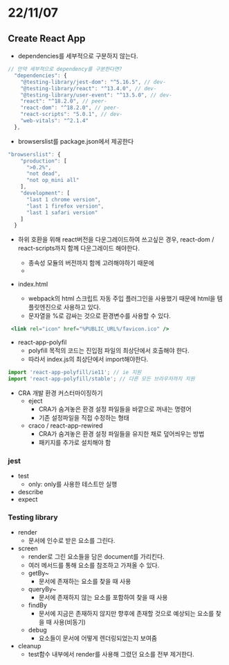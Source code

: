 # 22/11/07

## Create React App

- dependencies를 세부적으로 구분하지 않는다.

```jsx
// 만약 세부적으로 dependency를 구분한다면?
  "dependencies": {
    "@testing-library/jest-dom": "^5.16.5", // dev-
    "@testing-library/react": "^13.4.0", // dev-
    "@testing-library/user-event": "^13.5.0", // dev-
    "react": "^18.2.0", // peer-
    "react-dom": "^18.2.0", // peer-
    "react-scripts": "5.0.1", // dev-
    "web-vitals": "^2.1.4"
  },
```

- browserslist를 package.json에서 제공한다

```jsx
"browserslist": {
    "production": [
      ">0.2%",
      "not dead",
      "not op_mini all"
    ],
    "development": [
      "last 1 chrome version",
      "last 1 firefox version",
      "last 1 safari version"
    ]
  }
```

- 하위 호환을 위해 react버전을 다운그레이드하여 쓰고싶은 경우, react-dom / react-scripts까지 함께 다운그레이드 해야한다.
	- 종속성 모듈의 버전까지 함께 고려해야하기 때문에
	- 

- index.html
	- webpack의 html 스크립트 자동 주입 플러그인을 사용했기 때문에 html을 템플릿엔진으로 사용하고 있다.
	- 문자열을 %로 감싸는 것으로 환경변수를 사용할 수 있다.

```jsx
 <link rel="icon" href="%PUBLIC_URL%/favicon.ico" />
```

- react-app-polyfil
	- polyfill 목적의 코드는 진입점 파일의 최상단에서 호출해야 한다.
	- 따라서 index.js의 최상단에서 import해야한다.

```jsx
import 'react-app-polyfill/ie11'; // ie 지원
import 'react-app-polyfill/stable'; // 다른 모든 브라우저까지 지원
```


- CRA 개발 환경 커스터마이징하기
	- eject
		- CRA가 숨겨놓은 환경 설정 파일들을 바깥으로 꺼내는 명령어
		- 기존 설정파일을 직접 수정하는 형태
	- craco / react-app-rewired
		- CRA가 숨겨놓은 환경 설정 파일들을 유지한 채로 덮어씌우는 방법
		- 패키지를 추가로 설치해야 함


### jest

- test
	- only: only를 사용한 테스트만 실행
- describe
- expect 

### Testing library

- render
	- 문서에 인수로 받은 요소를 그린다.
- screen
	- render로 그린 요소들을 담은 document를 가리킨다.
	- 여러 메서드를 통해 요소를 참조하고 가져올 수 있다.
	- getBy~
		- 문서에 존재하는 요소를 찾을 때 사용
	- queryBy~
		- 문서에 존재하지 않는 요소를 포함하여 찾을 때 사용
	- findBy
		- 문서에 지금은 존재하지 않지만 향후에 존재할 것으로 예상되는 요소를 찾을 때 사용(비동기)
	- debug
		- 요소들이 문서에 어떻게 렌더링되었는지 보여줌
- cleanup
	- test함수 내부에서 render를 사용해 그렸던 요소를 전부 제거한다.
